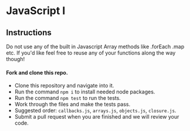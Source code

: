 # JavaScript I

## Instructions

Do not use any of the built in Javascript Array methods like .forEach .map etc. If you'd like feel free to reuse any of your functions along the way though! 

#### Fork and clone this repo.
* Clone this repository and navigate into it.
* Run the command `npm i` to install needed node packages.
* Run the command `npm test` to run the tests.
* Work through the files and make the tests pass.
* Suggested order: `callbacks.js`, `arrays.js`, `objects.js`, `closure.js`.
* Submit a pull request when you are finished and we will review your code.
